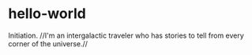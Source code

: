 # hello-world
Initiation.
//I'm an intergalactic traveler who has stories to tell from every corner of the universe.//
